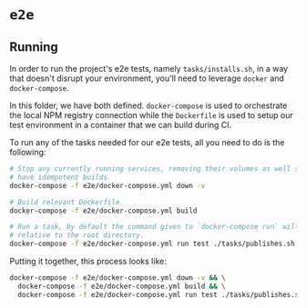 # `e2e`

## Running

In order to run the project's e2e tests, namely `tasks/installs.sh`, in a way
that doesn't disrupt your environment, you'll need to leverage `docker` and
`docker-compose`.

In this folder, we have both defined. `docker-compose` is used to orchestrate
the local NPM registry connection while the `Dockerfile` is used to setup our
test environment in a container that we can build during CI.

To run any of the tasks needed for our e2e tests, all you need to do is the
following:

```bash
# Stop any currently running services, removing their volumes as well so that we
# have idempotent builds
docker-compose -f e2e/docker-compose.yml down -v

# Build relevant Dockerfile
docker-compose -f e2e/docker-compose.yml build

# Run a task, by default the command given to `docker-compose run` will be
# relative to the root directory.
docker-compose -f e2e/docker-compose.yml run test ./tasks/publishes.sh
```

Putting it together, this process looks like:

```bash
docker-compose -f e2e/docker-compose.yml down -v && \
  docker-compose -f e2e/docker-compose.yml build && \
  docker-compose -f e2e/docker-compose.yml run test ./tasks/publishes.sh
```
